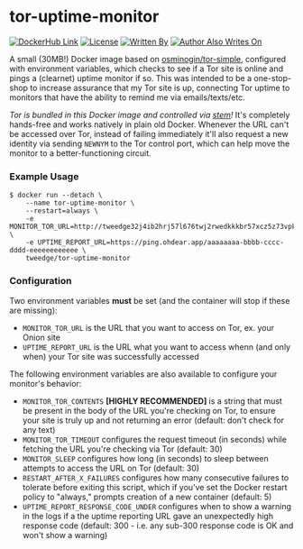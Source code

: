 # tor-uptime-monitor

[![DockerHub Link](https://img.shields.io/docker/pulls/tweedge/tor-uptime-monitor)](https://hub.docker.com/repository/docker/tweedge/tor-uptime-monitor)
[![License](https://img.shields.io/github/license/tweedge/tor-uptime-monitor)](https://github.com/tweedge/tor-uptime-monitor)
[![Written By](https://img.shields.io/badge/written%20by-some%20nerd-red.svg)](https://chris.partridge.tech)
[![Author Also Writes On](https://img.shields.io/mastodon/follow/108210086817505115?domain=https%3A%2F%2Fcybersecurity.theater)](https://cybersecurity.theater/@tweedge)

A small (30MB!) Docker image based on [osminogin/tor-simple](https://hub.docker.com/r/osminogin/tor-simple/), configured with environment variables, which checks to see if a Tor site is online and pings a (clearnet) uptime monitor if so. This was intended to be a one-stop-shop to increase assurance that my Tor site is up, connecting Tor uptime to monitors that have the ability to remind me via emails/texts/etc.

*Tor is bundled in this Docker image and controlled via [stem](https://stem.torproject.org/)!* It's completely hands-free and works natively in plain old Docker. Whenever the URL can't be accessed over Tor, instead of failing immediately it'll also request a new identity via sending `NEWNYM` to the Tor control port, which can help move the monitor to a better-functioning circuit.

### Example Usage

```
$ docker run --detach \
    --name tor-uptime-monitor \
    --restart=always \
    -e MONITOR_TOR_URL=http://tweedge32j4ib2hrj57l676twj2rwedkkkbr57xcz5z73vpkolws6vid.onion/ \
    -e UPTIME_REPORT_URL=https://ping.ohdear.app/aaaaaaaa-bbbb-cccc-dddd-eeeeeeeeeeee \
    tweedge/tor-uptime-monitor
```

### Configuration

Two environment variables **must** be set (and the container will stop if these are missing):

* `MONITOR_TOR_URL` is the URL that you want to access on Tor, ex. your Onion site
* `UPTIME_REPORT_URL` is the URL what you want to access whenn (and only when) your Tor site was successfully accessed

The following environment variables are also available to configure your monitor's behavior:

* `MONITOR_TOR_CONTENTS` **[HIGHLY RECOMMENDED]** is a string that must be present in the body of the URL you're checking on Tor, to ensure your site is truly up and not returning an error (default: don't check for any text)
* `MONITOR_TOR_TIMEOUT` configures the request timeout (in seconds) while fetching the URL you're checking via Tor (default: 30)
* `MONITOR_SLEEP` configures how long (in seconds) to sleep between attempts to access the URL on Tor (default: 30)
* `RESTART_AFTER_X_FAILURES` configures how many consecutive failures to tolerate before exiting this script, which if you've set the Docker restart policy to "always," prompts creation of a new container (default: 5)
* `UPTIME_REPORT_RESPONSE_CODE_UNDER` configures when to show a warning in the logs if a the uptime reporting URL gave an unexpectedly high response code (default: 300 - i.e. any sub-300 response code is OK and won't show a warning)
